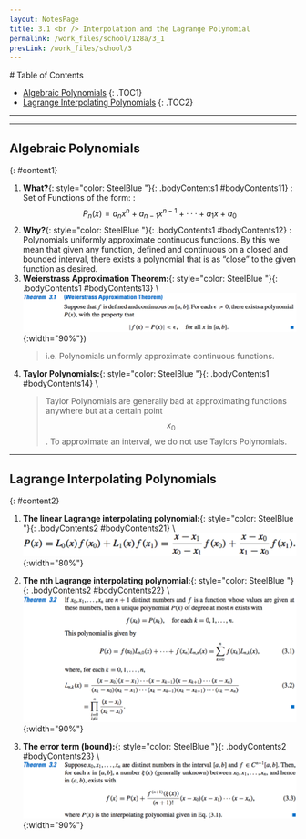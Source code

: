 ```yaml
---
layout: NotesPage
title: 3.1 <br /> Interpolation and the Lagrange Polynomial
permalink: /work_files/school/128a/3_1
prevLink: /work_files/school/3
---
```


<div markdown="1" class = "TOC">
# Table of Contents

  * [Algebraic Polynomials](#content1)
  {: .TOC1}
  * [Lagrange Interpolating Polynomials](#content2)
  {: .TOC2}
</div>

***
***

## Algebraic Polynomials
{: #content1}

1. **What?**{: style="color: SteelBlue  "}{: .bodyContents1 #bodyContents11}
    :   Set of Functions of the form:
    :   $$P_n(x) = a_nx^n + a_{n−1}x^{n−1} +···+ a_1x + a_0$$
2. **Why?**{: style="color: SteelBlue  "}{: .bodyContents1 #bodyContents12}
    :   Polynomials uniformly approximate continuous functions. By this we mean that
        given any function, defined and continuous on a closed and bounded interval, there exists a polynomial that is as “close” to the given function as desired.
3. **Weierstrass Approximation Theorem:**{: style="color: SteelBlue  "}{: .bodyContents1 #bodyContents13} \\
    ![(Weierstrass Approximation Theorem)](/main_files/128a/3/3.1/1.png){:width="90%"})
    > i.e. Polynomials uniformly approximate continuous functions.
4. **Taylor Polynomials:**{: style="color: SteelBlue  "}{: .bodyContents1 #bodyContents14} \\
    > Taylor Polynomials are generally bad at approximating functions anywhere but at a certain point $$x_0$$.
    > To approximate an interval, we do not use Taylors Polynomials.

***

## Lagrange Interpolating Polynomials
{: #content2}

1. **The linear Lagrange interpolating polynomial:**{: style="color: SteelBlue  "}{: .bodyContents2 #bodyContents21} \\
    ![Lag Poly](/main_files/128a/3/3.1/2.png){:width="80%"}

2. **The nth Lagrange interpolating polynomial:**{: style="color: SteelBlue  "}{: .bodyContents2 #bodyContents22} \\
    ![Lag Poly Thm](/main_files/128a/3/3.1/3.png){:width="90%"}
3. **The error term (bound):**{: style="color: SteelBlue  "}{: .bodyContents2 #bodyContents23} \\
    ![Error Thm](/main_files/128a/3/3.1/4.png){:width="90%"}